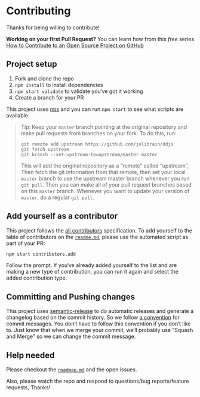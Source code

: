 # Contributing

Thanks for being willing to contribute!

**Working on your first Pull Request?** You can learn how from this *free* series
[How to Contribute to an Open Source Project on GitHub](https://egghead.io/series/how-to-contribute-to-an-open-source-project-on-github)

## Project setup

1.  Fork and clone the repo
2.  `npm install` to install dependencies
3.  `npm start validate` to validate you‘ve got it working
4.  Create a branch for your PR

This project uses [nps](https://npmjs.com/package/nps) and you can run `npm start` to see what scripts are available.

> Tip: Keep your `master` branch pointing at the original repository and make pull requests from branches on your fork. To do this, run:
>
> ```
> git remote add upstream https://github.com/jolibrain/ddjs
> git fetch upstream
> git branch --set-upstream-to=upstream/master master
> ```
>
> This will add the original repository as a “remote” called “upstream”, Then fetch the git information from that remote, then set your local `master` branch to use the upstream master branch whenever you run `git pull`. Then you can make all of your pull request branches based on this `master` branch. Whenever you want to update your version of `master`, do a regular `git pull`.

## Add yourself as a contributor

This project follows the [all contributors](https://github.com/kentcdodds/all-contributors) specification. To add yourself to the table of
contributors on the [`readme.md`](./readme.md), please use the automated script as part of your PR:

```sh
npm start contributors.add
```

Follow the prompt. If you‘ve already added yourself to the list and are making a
new type of contribution, you can run it again and select the added contribution
type.

## Committing and Pushing changes

This project uses [semantic-release](https://npmjs.com/package/semantic-release) to do automatic releases and generate a changelog based on the
commit history. So we follow [a convention](https://github.com/conventional-changelog/conventional-changelog-angular/blob/ed32559941719a130bb0327f886d6a32a8cbc2ba/convention.md) for commit messages. You don‘t have to follow this convention if you don‘t like to. Just know that when we merge your commit, we‘ll probably use “Squash and Merge” so we can change the commit message.

## Help needed

Please checkout the [`roadmap.md`](./other/roadmap.md) and the open issues.

Also, please watch the repo and respond to questions/bug reports/feature requests, Thanks!
